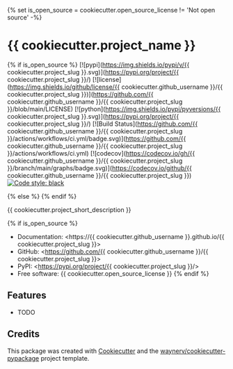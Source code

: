 {% set is_open_source = cookiecutter.open_source_license != 'Not open source' -%}
# {{ cookiecutter.project_name }}

{% if is_open_source %}
[![pypi](https://img.shields.io/pypi/v/{{ cookiecutter.project_slug }}.svg)](https://pypi.org/project/{{ cookiecutter.project_slug }}/)
[![license](https://img.shields.io/github/license/{{ cookiecutter.github_username }}/{{ cookiecutter.project_slug }})](https://github.com/{{ cookiecutter.github_username }}/{{ cookiecutter.project_slug }}/blob/main/LICENSE)
[![python](https://img.shields.io/pypi/pyversions/{{ cookiecutter.project_slug }}.svg)](https://pypi.org/project/{{ cookiecutter.project_slug }}/)
[![Build Status](https://github.com/{{ cookiecutter.github_username }}/{{ cookiecutter.project_slug }}/actions/workflows/ci.yml/badge.svg)](https://github.com/{{ cookiecutter.github_username }}/{{ cookiecutter.project_slug }}/actions/workflows/ci.yml)
[![codecov](https://codecov.io/gh/{{ cookiecutter.github_username }}/{{ cookiecutter.project_slug }}/branch/main/graphs/badge.svg)](https://codecov.io/github/{{ cookiecutter.github_username }}/{{ cookiecutter.project_slug }})
[![Code style: black](https://img.shields.io/badge/code%20style-black-000000.svg)](https://github.com/psf/black)


{% else %}
{% endif %}

{{ cookiecutter.project_short_description }}

{% if is_open_source %}
* Documentation: <https://{{ cookiecutter.github_username }}.github.io/{{ cookiecutter.project_slug }}>
* GitHub: <https://github.com/{{ cookiecutter.github_username }}/{{ cookiecutter.project_slug }}>
* PyPI: <https://pypi.org/project/{{ cookiecutter.project_slug }}/>
* Free software: {{ cookiecutter.open_source_license }}
{% endif %}

## Features

* TODO

## Credits

This package was created with [Cookiecutter](https://github.com/audreyr/cookiecutter) and the [waynerv/cookiecutter-pypackage](https://github.com/waynerv/cookiecutter-pypackage) project template.
